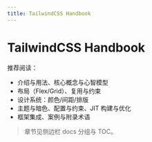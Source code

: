 ```yaml
---
title: TailwindCSS Handbook
---
```


# TailwindCSS Handbook

推荐阅读：
- 介绍与用法、核心概念与心智模型
- 布局（Flex/Grid）、复用与约束
- 设计系统：颜色/间距/排版
- 主题与暗色、配置与约束、JIT 构建与优化
- 框架集成、案例与附录术语

> 章节见侧边栏 docs 分组与 TOC。